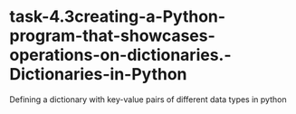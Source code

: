 # task-4.3creating-a-Python-program-that-showcases-operations-on-dictionaries.-Dictionaries-in-Python
Defining a dictionary with key-value pairs of different data types in python

